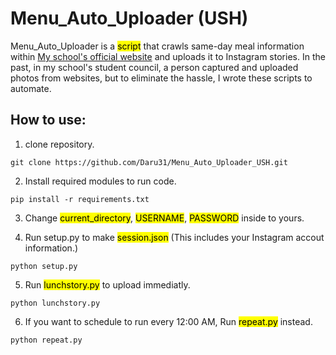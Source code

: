 # Menu_Auto_Uploader (USH)

Menu_Auto_Uploader is a <mark>script</mark> that crawls same-day meal information within [My school's official website](https://school.use.go.kr/ulsan-hs-h/M01030702/) and uploads it to Instagram stories. 
In the past, in my school's student council, a person captured and uploaded photos from websites, but to eliminate the hassle, I wrote these scripts to automate.

## How to use:

1. clone repository.

```shell
git clone https://github.com/Daru31/Menu_Auto_Uploader_USH.git
```

2. Install required modules to run code. 

```shell 
pip install -r requirements.txt 
```

3. Change <mark>current_directory</mark>, <mark>USERNAME</mark>, <mark>PASSWORD</mark> inside to yours. 

4. Run setup.py to make <mark>session.json</mark> (This includes your Instagram accout information.) 

```shell 
python setup.py 
```

5. Run <mark>lunchstory.py</mark> to upload immediatly. 

```shell 
python lunchstory.py 
```

6. If you want to schedule to run every 12:00 AM, Run <mark>repeat.py</mark> instead.  

```shell
python repeat.py 
```
